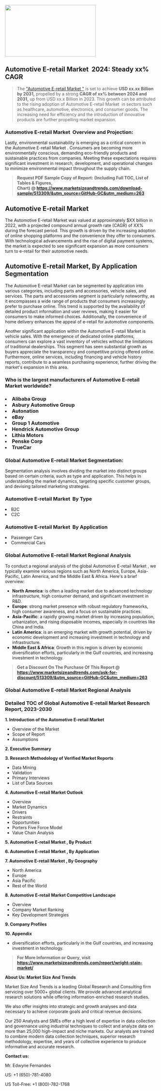 <p><img class="alignnone size-medium wp-image-20088" src="https://ffe5etoiles.com/wp-content/uploads/2024/12/MST1-300x171.png" alt="" width="300" height="171" /></p><h2 id="ember46" class="ember-view reader-text-block__heading-2">Automotive E-retail Market &nbsp;2024: Steady&nbsp;xx% CAGR</h2><blockquote id="ember47" class="ember-view reader-text-block__blockquote">The&nbsp;<a class="app-aware-link " href="https://www.marketsizeandtrends.com/download-sample/513309/&utm_source=GitHub-GC&utm_medium=263" target="_blank" data-test-app-aware-link="">"Automotive E-retail Market "</a>&nbsp;is set to achieve&nbsp;<strong>USD&nbsp;xx.xx&nbsp;Billion by 2031,</strong>&nbsp;propelled by a strong&nbsp;<strong>CAGR of&nbsp;xx% between 2024 and 2031,</strong>&nbsp;up from USD xx.x Billion in 2023. This growth can be attributed to the rising adoption of&nbsp;Automotive E-retail Market &nbsp;in sectors such as healthcare, automotive, electronics, and consumer goods. The increasing need for efficiency and the introduction of innovative products are further propelling market expansion.</blockquote><h3 id="ember48" class="ember-view reader-text-block__heading-3">Automotive E-retail Market &nbsp;Overview and Projection:</h3><p id="ember49" class="ember-view reader-text-block__paragraph">Lastly, environmental sustainability is emerging as a critical concern in the&nbsp;Automotive E-retail Market . Consumers are becoming more environmentally conscious, demanding eco-friendly products and sustainable practices from companies. Meeting these expectations requires significant investment in research, development, and operational changes to minimize environmental impact throughout the supply chain.</p><blockquote id="ember50" class="ember-view reader-text-block__blockquote"><strong>Request PDF Sample Copy of Report: (Including Full TOC, List of Tables &amp; Figures, Chart)&nbsp;@&nbsp;<strong><a href="https://www.marketsizeandtrends.com/download-sample/513309/&utm_source=GitHub-GC&utm_medium=263" target="_blank">https://www.marketsizeandtrends.com/download-sample/513309/&utm_source=GitHub-GC&utm_medium=263</a></strong></strong></blockquote><h3 class=""> <h2>Automotive E-retail Market</h2><p>The Automotive E-retail Market was valued at approximately $XX billion in 2022, with a projected compound annual growth rate (CAGR) of XX% during the forecast period. This growth is driven by the increasing adoption of online shopping platforms and the convenience they offer to consumers. With technological advancements and the rise of digital payment systems, the market is expected to see significant expansion as more consumers turn to e-retail for their automotive needs.</p><h2>Automotive E-retail Market, By Application Segmentation</h2><p>The Automotive E-retail Market can be segmented by application into various categories, including parts and accessories, vehicle sales, and services. The parts and accessories segment is particularly noteworthy, as it encompasses a wide range of products that consumers increasingly prefer to purchase online. This trend is supported by the availability of detailed product information and user reviews, making it easier for consumers to make informed choices. Additionally, the convenience of home delivery enhances the appeal of e-retail for automotive components.</p><p>Another significant application within the Automotive E-retail Market is vehicle sales. With the emergence of dedicated online platforms, consumers can explore a vast inventory of vehicles without the limitations of traditional dealerships. This segment has seen substantial growth as buyers appreciate the transparency and competitive pricing offered online. Furthermore, online services, including financing and vehicle history reports, contribute to a seamless purchasing experience, further driving the market's expansion in this area.</p></h3><h3 id="" class="">Who is the largest manufacturers of&nbsp;Automotive E-retail Market worldwide?</h3><h3 class=""></Li><Li>Alibaba Group</Li><Li> Asbury Automotive Group</Li><Li> Autonation</Li><Li> eBay</Li><Li> Group 1 Automotive</Li><Li> Hendrick Automotive Group</Li><Li> Lithia Motors</Li><Li> Penske Corp</Li><Li> TrueCar</h3><h3 id="ember53" class="ember-view reader-text-block__heading-3">Global&nbsp;Automotive E-retail Market Segmentation:</h3><p id="ember54" class="ember-view reader-text-block__paragraph">Segmentation analysis involves dividing the market into distinct groups based on certain criteria, such as type and application. This helps in understanding the market dynamics, targeting specific customer groups, and devising tailored marketing strategies.</p><h3 id="" class="">Automotive E-retail Market &nbsp;By Type</h3><p></Li><Li>B2C</Li><Li> C2C</p><h3 id="" class="">Automotive E-retail Market &nbsp;By Application</h3><p class=""></Li><Li>Passenger Cars</Li><Li> Commercial Cars</p><h3 id="ember62" class="ember-view reader-text-block__heading-3">Global Automotive E-retail Market Regional Analysis</h3><p id="ember63" class="ember-view reader-text-block__paragraph">To conduct a regional analysis of the global Automotive E-retail Market , we typically examine various regions such as North America, Europe, Asia-Pacific, Latin America, and the Middle East &amp; Africa. Here's a brief overview:</p><ul><li><strong>North America</strong>: is often a leading market due to advanced technology infrastructure, high consumer demand, and significant investment in R&amp;D.</li><li><strong>Europe</strong>: strong market presence with robust regulatory frameworks, high consumer awareness, and a focus on sustainable practices.</li><li><strong>Asia-Pacific</strong>: a rapidly growing market driven by increasing population, urbanization, and rising disposable incomes, especially in countries like China and India.</li><li><strong>Latin America</strong>: is an emerging market with growth potential, driven by economic development and increasing investment in technology and infrastructure.</li><li><strong>Middle East &amp; Africa</strong>: Growth in this region is driven by economic diversification efforts, particularly in the Gulf countries, and increasing investment in technology.</li></ul><blockquote id="ember61" class="ember-view reader-text-block__blockquote"><strong>Get a Discount On The Purchase Of This Report @ <strong><a href="https://html-cleaner.com/" target="">https://www.marketsizeandtrends.com/ask-for-discount/513309/&utm_source=GitHub-GC&utm_medium=263</a></strong></strong></blockquote><h3 id="ember62" class="ember-view reader-text-block__heading-3">Global Automotive E-retail Market Regional Analysis</h3><h3 id="" class="">Detailed TOC of Global Automotive E-retail Market Research Report, 2023-2030</h3><p id="" class=""><strong>1. Introduction of the Automotive E-retail Market </strong></p><ul><li>Overview of the Market</li><li>Scope of Report</li><li>Assumptions</li></ul><p id="" class=""><strong>2. Executive Summary</strong></p><p id="" class=""><strong>3. Research Methodology of Verified Market Reports</strong></p><ul><li>Data Mining</li><li>Validation</li><li>Primary Interviews</li><li>List of Data Sources</li></ul><p id="" class=""><strong>4. Automotive E-retail Market Outlook</strong></p><ul><li>Overview</li><li>Market Dynamics</li><li>Drivers</li><li>Restraints</li><li>Opportunities</li><li>Porters Five Force Model</li><li>Value Chain Analysis</li></ul><p id="" class=""><strong>5. Automotive E-retail Market , By Product</strong></p><p id="" class=""><strong>6. Automotive E-retail Market , By Application</strong></p><p id="" class=""><strong>7. Automotive E-retail Market , By Geography</strong></p><ul><li>North America</li><li>Europe</li><li>Asia Pacific</li><li>Rest of the World</li></ul><p id="" class=""><strong>8. Automotive E-retail Market Competitive Landscape</strong></p><ul><li>Overview</li><li>Company Market Ranking</li><li>Key Development Strategies</li></ul><p id="" class=""><strong>9. Company Profiles</strong></p><p id="" class=""><strong>10. Appendix</strong></p><ul><li>diversification efforts, particularly in the Gulf countries, and increasing investment in technology.</li></ul><blockquote id="ember65" class="ember-view reader-text-block__blockquote"><strong>For More Information or Query, visit <strong><strong><a href="https://html-cleaner.com/" target="">https://www.marketsizeandtrends.com/report/wright-stain-market/</a></strong></strong></strong></blockquote><p id="" class=""><strong>About Us: Market Size And Trends</strong></p><p id="" class="">Market Size And Trends is a leading Global Research and Consulting firm servicing over 5000+ global clients. We provide advanced analytical research solutions while offering information-enriched research studies.</p><p id="" class="">We also offer insights into strategic and growth analyses and data necessary to achieve corporate goals and critical revenue decisions.</p><p id="" class="">Our 250 Analysts and SMEs offer a high level of expertise in data collection and governance using industrial techniques to collect and analyze data on more than 25,000 high-impact and niche markets. Our analysts are trained to combine modern data collection techniques, superior research methodology, expertise, and years of collective experience to produce informative and accurate research.</p><p id="" class=""><strong>Contact us:</strong></p><p id="" class="">Mr. Edwyne Fernandes</p><p id="" class="">US: +1 (650)-781-4080</p><p id="" class="">US Toll-Free: +1 (800)-782-1768</p>
